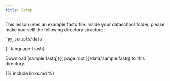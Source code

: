 ```yaml
---
title: Setup
---
```

This lesson uses an example fastq file. Inside your dataschool folder, please make yourself the following directory structure:

~~~
`py_scripts/data`
~~~
{: .language-bash}

Download [sample.fastq]({{ page.root }}/data/sample.fastq) to this directory.

{% include links.md %}
